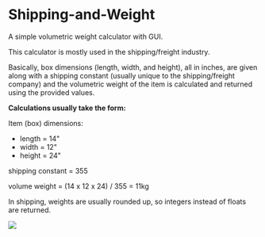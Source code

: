 # Shipping-and-Weight

A simple volumetric weight calculator with GUI.



This calculator is mostly used in the shipping/freight industry.

Basically, box dimensions (length, width, and height), all in inches, are given along with a shipping constant (usually unique to the shipping/freight company) and the volumetric weight of the item is calculated and returned using the provided values.



**Calculations usually take the form:**

Item (box) dimensions:

- length = 14"
- width = 12"
- height = 24"

shipping constant = 355

volume weight = (14 x 12 x 24) / 355 = 11kg



In shipping, weights are usually rounded up, so integers instead of floats are returned.



<img src="shipping_calculator.jfif">
